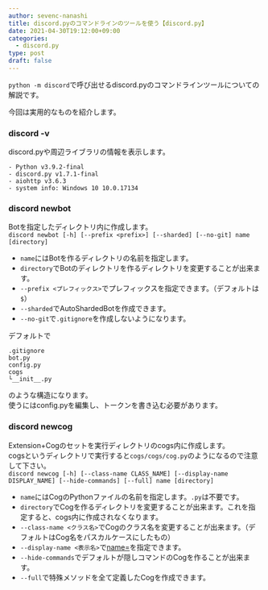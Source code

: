 ```yaml
---
author: sevenc-nanashi
title: discord.pyのコマンドラインのツールを使う【discord.py】
date: 2021-04-30T19:12:00+09:00
categories:
  - discord.py
type: post
draft: false
---
```

`python -m discord`で呼び出せるdiscord.pyのコマンドラインツールについての解説です。

今回は実用的なものを紹介します。

### discord -v
discord.pyや周辺ライブラリの情報を表示します。  
```
- Python v3.9.2-final
- discord.py v1.7.1-final
- aiohttp v3.6.3
- system info: Windows 10 10.0.17134
```

### discord newbot
Botを指定したディレクトリ内に作成します。  
`discord newbot [-h] [--prefix <prefix>] [--sharded] [--no-git] name [directory]`  

- `name`にはBotを作るディレクトリの名前を指定します。  
- `directory`でBotのディレクトリを作るディレクトリを変更することが出来ます。  
- `--prefix <プレフィックス>`でプレフィックスを指定できます。（デフォルトは`$`）  
- `--sharded`でAutoShardedBotを作成できます。  
- `--no-git`で`.gitignore`を作成しないようになります。  

デフォルトで
```
.gitignore
bot.py
config.py
cogs
└__init__.py
```
のような構造になります。  
使うにはconfig.pyを編集し、トークンを書き込む必要があります。

### discord newcog
Extension+Cogのセットを実行ディレクトリのcogs内に作成します。  
cogsというディレクトリで実行すると`cogs/cogs/cog.py`のようになるので注意して下さい。  
`discord newcog [-h] [--class-name CLASS_NAME] [--display-name DISPLAY_NAME] [--hide-commands] [--full] name [directory]`  

- `name`にはCogのPythonファイルの名前を指定します。`.py`は不要です。
- `directory`でCogを作るディレクトリを変更することが出来ます。これを指定すると、cogs内に作成されなくなります。
- `--class-name <クラス名>`でCogのクラス名を変更することが出来ます。（デフォルトはCog名をパスカルケースにしたもの）  
- `--display-name <表示名>`で[name=](https://discordpy.readthedocs.io/ja/stable/ext/commands/api.html#discord.ext.commands.CogMeta.name)を指定できます。  
- `--hide-commands`でデフォルトが隠しコマンドのCogを作ることが出来ます。  
- `--full`で特殊メソッドを全て定義したCogを作成できます。  
